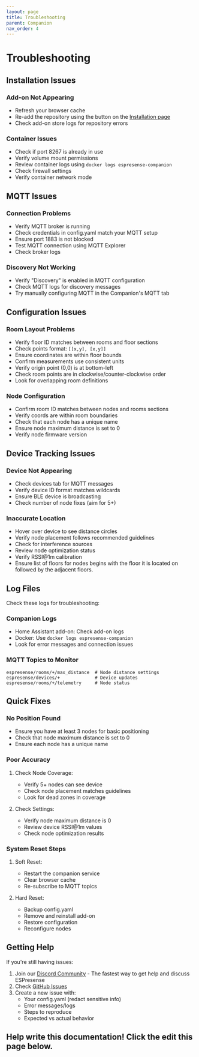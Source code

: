 ```yaml
---
layout: page
title: Troubleshooting
parent: Companion
nav_order: 4
---
```


# Troubleshooting

## Installation Issues

### Add-on Not Appearing
- Refresh your browser cache
- Re-add the repository using the button on the [Installation page](/companion/installation)
- Check add-on store logs for repository errors

### Container Issues
- Check if port 8267 is already in use
- Verify volume mount permissions
- Review container logs using `docker logs espresense-companion`
- Check firewall settings
- Verify container network mode

## MQTT Issues

### Connection Problems
- Verify MQTT broker is running
- Check credentials in config.yaml match your MQTT setup
- Ensure port 1883 is not blocked
- Test MQTT connection using MQTT Explorer
- Check broker logs

### Discovery Not Working
- Verify "Discovery" is enabled in MQTT configuration
- Check MQTT logs for discovery messages
- Try manually configuring MQTT in the Companion's MQTT tab

## Configuration Issues

### Room Layout Problems
- Verify floor ID matches between rooms and floor sections
- Check points format: `[[x,y], [x,y]]`
- Ensure coordinates are within floor bounds
- Confirm measurements use consistent units
- Verify origin point (0,0) is at bottom-left
- Check room points are in clockwise/counter-clockwise order
- Look for overlapping room definitions

### Node Configuration
- Confirm room ID matches between nodes and rooms sections
- Verify coords are within room boundaries
- Check that each node has a unique name
- Ensure node maximum distance is set to 0
- Verify node firmware version

## Device Tracking Issues

### Device Not Appearing
- Check devices tab for MQTT messages
- Verify device ID format matches wildcards
- Ensure BLE device is broadcasting
- Check number of node fixes (aim for 5+)

### Inaccurate Location
- Hover over device to see distance circles
- Verify node placement follows recommended guidelines
- Check for interference sources
- Review node optimization status
- Verify RSSI@1m calibration
- Ensure list of floors for nodes begins with the floor it is located on followed by the adjacent floors.

## Log Files
Check these logs for troubleshooting:

### Companion Logs
- Home Assistant add-on: Check add-on logs
- Docker: Use `docker logs espresense-companion`
- Look for error messages and connection issues

### MQTT Topics to Monitor
```
espresense/rooms/+/max_distance  # Node distance settings
espresense/devices/+             # Device updates
espresense/rooms/+/telemetry     # Node status
```

## Quick Fixes

### No Position Found
- Ensure you have at least 3 nodes for basic positioning
- Check that node maximum distance is set to 0
- Ensure each node has a unique name

### Poor Accuracy
1. Check Node Coverage:
   - Verify 5+ nodes can see device
   - Check node placement matches guidelines
   - Look for dead zones in coverage

2. Check Settings:
   - Verify node maximum distance is 0
   - Review device RSSI@1m values
   - Check node optimization results

### System Reset Steps
1. Soft Reset:
   - Restart the companion service
   - Clear browser cache
   - Re-subscribe to MQTT topics

2. Hard Reset:
   - Backup config.yaml
   - Remove and reinstall add-on
   - Restore configuration
   - Reconfigure nodes

## Getting Help

If you're still having issues:
1. Join our [Discord Community](https://discord.gg/jbqmn7V6n6) - The fastest way to get help and discuss ESPresense
2. Check [GitHub Issues](https://github.com/ESPresense/ESPresense-companion/issues)
3. Create a new issue with:
   - Your config.yaml (redact sensitive info)
   - Error messages/logs
   - Steps to reproduce
   - Expected vs actual behavior

## Help write this documentation! Click the edit this page below.
